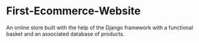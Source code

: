 # First-Ecommerce-Website
An online store built with the help of the Django framework with a functional basket and an associated database of products.

